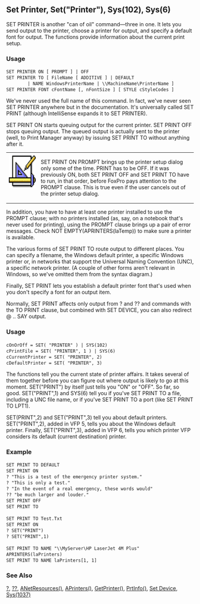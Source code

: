 ## Set Printer, Set("Printer"), Sys(102), Sys(6)

SET PRINTER is another "can of oil" command&mdash;three in one. It lets you send output to the printer, choose a printer for output, and specify a default font for output. The functions provide information about the current print setup.

### Usage

```foxpro
SET PRINTER ON [ PROMPT ] | OFF
SET PRINTER TO [ FileName [ ADDITIVE ] | DEFAULT
        | NAME WindowsPrinterName | \\MachineName\PrinterName ]
SET PRINTER FONT cFontName [, nFontSize ] [ STYLE cStyleCodes ]
```

We've never used the full name of this command. In fact, we've never seen SET PRINTER anywhere but in the documentation. It's universally called SET PRINT (although IntelliSense expands it to SET PRINTER).

SET PRINT ON starts queuing output for the current printer. SET PRINT OFF stops queuing output. The queued output is actually sent to the printer (well, to Print Manager anyway) by issuing SET PRINT TO without anything after it.

<table>
<tr>
  <td width="17%" valign="top">
<img width="94" height="93" src="design.gif">
  </td>
  <td width="83%">
  <p>SET PRINT ON PROMPT brings up the printer setup dialog only some of the time. PRINT has to be OFF. If it was previously ON, both SET PRINT OFF and SET PRINT TO have to run, in that order, before FoxPro pays attention to the PROMPT clause. This is true even if the user cancels out of the printer setup dialog.</p>
  </td>
 </tr>
</table>

In addition, you have to have at least one printer installed to use the PROMPT clause; with no printers installed (as, say, on a notebook that's never used for printing), using the PROMPT clause brings up a pair of error messages. Check NOT EMPTY(APRINTERS(laTemp)) to make sure a printer is available.

The various forms of SET PRINT TO route output to different places. You can specify a filename, the Windows default printer, a specific Windows printer or, in networks that support the Universal Naming Convention (UNC), a specific network printer. (A couple of other forms aren't relevant in Windows, so we've omitted them from the syntax diagram.)

Finally, SET PRINT lets you establish a default printer font that's used when you don't specify a font for an output item.

Normally, SET PRINT affects only output from ? and ?? and commands with the TO PRINT clause, but combined with SET DEVICE, you can also redirect @ .. SAY output.

### Usage

```foxpro
cOnOrOff = SET( "PRINTER" ) | SYS(102)
cPrintFile = SET( "PRINTER", 1 ) | SYS(6)
cCurrentPrinter = SET( "PRINTER", 2)
cDefaultPrinter = SET( "PRINTER", 3)
```

The functions tell you the current state of printer affairs. It takes several of them together before you can figure out where output is likely to go at this moment. SET("PRINT") by itself just tells you "ON" or "OFF". So far, so good. SET("PRINT",1) and SYS(6) tell you if you've SET PRINT TO a file, including a UNC file name, or if you've SET PRINT TO a port (like SET PRINT TO LPT1). 

SET(PRINT",2) and SET("PRINT",3) tell you about default printers. SET("PRINT",2), added in VFP 5, tells you about the Windows default printer. Finally, SET("PRINT",3), added in VFP 6, tells you which printer VFP considers its default (current destination) printer.

### Example

```foxpro
SET PRINT TO DEFAULT
SET PRINT ON
? "This is a test of the emergency printer system."
? "This is only a test."
? "In the event of a real emergency, these words would"
?? "be much larger and louder."
SET PRINT OFF
SET PRINT TO

SET PRINT TO Test.Txt
SET PRINT ON
? SET("PRINT")
? SET("PRINT",1)

SET PRINT TO NAME "\\MyServer\HP LaserJet 4M Plus"
APRINTERS(laPrinters)
SET PRINT TO NAME laPrinters[1, 1]
```
### See Also

[?](s4g174.md), [??](s4g174.md), [ANetResources()](s4g811.md), [APrinters()](s4g287.md), [GetPrinter()](s4g404.md), [PrtInfo()](s4g404.md), [Set Device](s4g136.md), [Sys(1037)](s4g404.md)